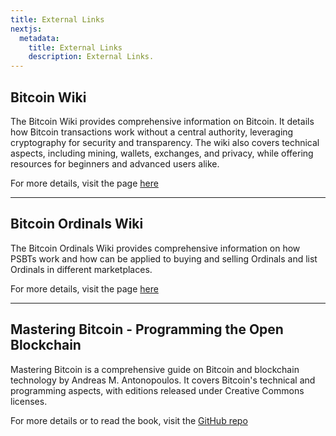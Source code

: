 ```yaml
---
title: External Links
nextjs:
  metadata:
    title: External Links
    description: External Links.
---
```


## Bitcoin Wiki

The Bitcoin Wiki provides comprehensive information on Bitcoin. It details how Bitcoin transactions work without a central authority, leveraging cryptography for security and transparency. The wiki also covers technical aspects, including mining, wallets, exchanges, and privacy, while offering resources for beginners and advanced users alike.

For more details, visit the page [here](https://en.bitcoin.it/wiki/Main_Page)

---

## Bitcoin Ordinals Wiki

The Bitcoin Ordinals Wiki provides comprehensive information on how PSBTs work and how can be applied to buying and selling Ordinals and list Ordinals in different marketplaces.

For more details, visit the page [here](https://bitcoinordinals.fandom.com/wiki/PSBTs)

---

## Mastering Bitcoin - Programming the Open Blockchain

Mastering Bitcoin is a comprehensive guide on Bitcoin and blockchain technology by Andreas M. Antonopoulos. It covers Bitcoin's technical and programming aspects, with editions released under Creative Commons licenses.

For more details or to read the book, visit the [GitHub repo](https://github.com/bitcoinbook/bitcoinbook)
